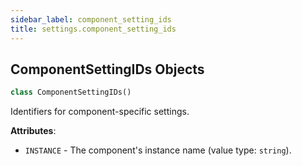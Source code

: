```yaml
---
sidebar_label: component_setting_ids
title: settings.component_setting_ids
---
```


## ComponentSettingIDs Objects

```python
class ComponentSettingIDs()
```

Identifiers for component-specific settings.

**Attributes**:

- `INSTANCE` - The component&#x27;s instance name (value type: ``string``).


